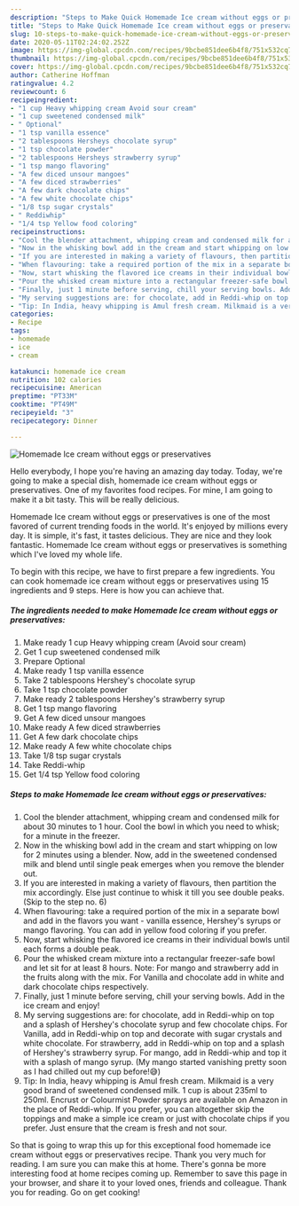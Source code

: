 ```yaml
---
description: "Steps to Make Quick Homemade Ice cream without eggs or preservatives"
title: "Steps to Make Quick Homemade Ice cream without eggs or preservatives"
slug: 10-steps-to-make-quick-homemade-ice-cream-without-eggs-or-preservatives
date: 2020-05-11T02:24:02.252Z
image: https://img-global.cpcdn.com/recipes/9bcbe851dee6b4f8/751x532cq70/homemade-ice-cream-without-eggs-or-preservatives-recipe-main-photo.jpg
thumbnail: https://img-global.cpcdn.com/recipes/9bcbe851dee6b4f8/751x532cq70/homemade-ice-cream-without-eggs-or-preservatives-recipe-main-photo.jpg
cover: https://img-global.cpcdn.com/recipes/9bcbe851dee6b4f8/751x532cq70/homemade-ice-cream-without-eggs-or-preservatives-recipe-main-photo.jpg
author: Catherine Hoffman
ratingvalue: 4.2
reviewcount: 6
recipeingredient:
- "1 cup Heavy whipping cream Avoid sour cream"
- "1 cup sweetened condensed milk"
- " Optional"
- "1 tsp vanilla essence"
- "2 tablespoons Hersheys chocolate syrup"
- "1 tsp chocolate powder"
- "2 tablespoons Hersheys strawberry syrup"
- "1 tsp mango flavoring"
- "A few diced unsour mangoes"
- "A few diced strawberries"
- "A few dark chocolate chips"
- "A few white chocolate chips"
- "1/8 tsp sugar crystals"
- " Reddiwhip"
- "1/4 tsp Yellow food coloring"
recipeinstructions:
- "Cool the blender attachment, whipping cream and condensed milk for about 30 minutes to 1 hour. Cool the bowl in which you need to whisk; for a minute in the freezer."
- "Now in the whisking bowl add in the cream and start whipping on low for 2 minutes using a blender. Now, add in the sweetened condensed milk and blend until single peak emerges when you remove the blender out."
- "If you are interested in making a variety of flavours, then partition the mix accordingly. Else just continue to whisk it till you see double peaks. (Skip to the step no. 6)"
- "When flavouring: take a required portion of the mix in a separate bowl and add in the flavors you want - vanilla essence, Hershey&#39;s syrups or mango flavoring. You can add in yellow food coloring if you prefer."
- "Now, start whisking the flavored ice creams in their individual bowls until each forms a double peak."
- "Pour the whisked cream mixture into a rectangular freezer-safe bowl and let sit for at least 8 hours. Note: For mango and strawberry add in the fruits along with the mix. For Vanilla and chocolate add in white and dark chocolate chips respectively."
- "Finally, just 1 minute before serving, chill your serving bowls. Add in the ice cream and enjoy!"
- "My serving suggestions are: for chocolate, add in Reddi-whip on top and a splash of Hershey&#39;s chocolate syrup and few chocolate chips. For Vanilla, add in Reddi-whip on top and decorate with sugar crystals and white chocolate. For strawberry, add in Reddi-whip on top and a splash of Hershey&#39;s strawberry syrup. For mango, add in Reddi-whip and top it with a splash of mango syrup. (My mango started vanishing pretty soon as I had chilled out my cup before!😅)"
- "Tip: In India, heavy whipping is Amul fresh cream. Milkmaid is a very good brand of sweetened condensed milk. 1 cup is about 235ml to 250ml. Encrust or Colourmist Powder sprays are available on Amazon in the place of Reddi-whip. If you prefer, you can altogether skip the toppings and make a simple ice cream or just with chocolate chips if you prefer. Just ensure that the cream is fresh and not sour."
categories:
- Recipe
tags:
- homemade
- ice
- cream

katakunci: homemade ice cream 
nutrition: 102 calories
recipecuisine: American
preptime: "PT33M"
cooktime: "PT49M"
recipeyield: "3"
recipecategory: Dinner

---
```



![Homemade Ice cream without eggs or preservatives](https://img-global.cpcdn.com/recipes/9bcbe851dee6b4f8/751x532cq70/homemade-ice-cream-without-eggs-or-preservatives-recipe-main-photo.jpg)

Hello everybody, I hope you're having an amazing day today. Today, we're going to make a special dish, homemade ice cream without eggs or preservatives. One of my favorites food recipes. For mine, I am going to make it a bit tasty. This will be really delicious.

Homemade Ice cream without eggs or preservatives is one of the most favored of current trending foods in the world. It's enjoyed by millions every day. It is simple, it's fast, it tastes delicious. They are nice and they look fantastic. Homemade Ice cream without eggs or preservatives is something which I've loved my whole life.




To begin with this recipe, we have to first prepare a few ingredients. You can cook homemade ice cream without eggs or preservatives using 15 ingredients and 9 steps. Here is how you can achieve that.

##### The ingredients needed to make Homemade Ice cream without eggs or preservatives:

1. Make ready 1 cup Heavy whipping cream (Avoid sour cream)
1. Get 1 cup sweetened condensed milk
1. Prepare  Optional
1. Make ready 1 tsp vanilla essence
1. Take 2 tablespoons Hershey&#39;s chocolate syrup
1. Take 1 tsp chocolate powder
1. Make ready 2 tablespoons Hershey&#39;s strawberry syrup
1. Get 1 tsp mango flavoring
1. Get A few diced unsour mangoes
1. Make ready A few diced strawberries
1. Get A few dark chocolate chips
1. Make ready A few white chocolate chips
1. Take 1/8 tsp sugar crystals
1. Take  Reddi-whip
1. Get 1/4 tsp Yellow food coloring




##### Steps to make Homemade Ice cream without eggs or preservatives:

1. Cool the blender attachment, whipping cream and condensed milk for about 30 minutes to 1 hour. Cool the bowl in which you need to whisk; for a minute in the freezer.
1. Now in the whisking bowl add in the cream and start whipping on low for 2 minutes using a blender. Now, add in the sweetened condensed milk and blend until single peak emerges when you remove the blender out.
1. If you are interested in making a variety of flavours, then partition the mix accordingly. Else just continue to whisk it till you see double peaks. (Skip to the step no. 6)
1. When flavouring: take a required portion of the mix in a separate bowl and add in the flavors you want - vanilla essence, Hershey&#39;s syrups or mango flavoring. You can add in yellow food coloring if you prefer.
1. Now, start whisking the flavored ice creams in their individual bowls until each forms a double peak.
1. Pour the whisked cream mixture into a rectangular freezer-safe bowl and let sit for at least 8 hours. Note: For mango and strawberry add in the fruits along with the mix. For Vanilla and chocolate add in white and dark chocolate chips respectively.
1. Finally, just 1 minute before serving, chill your serving bowls. Add in the ice cream and enjoy!
1. My serving suggestions are: for chocolate, add in Reddi-whip on top and a splash of Hershey&#39;s chocolate syrup and few chocolate chips. For Vanilla, add in Reddi-whip on top and decorate with sugar crystals and white chocolate. For strawberry, add in Reddi-whip on top and a splash of Hershey&#39;s strawberry syrup. For mango, add in Reddi-whip and top it with a splash of mango syrup. (My mango started vanishing pretty soon as I had chilled out my cup before!😅)
1. Tip: In India, heavy whipping is Amul fresh cream. Milkmaid is a very good brand of sweetened condensed milk. 1 cup is about 235ml to 250ml. Encrust or Colourmist Powder sprays are available on Amazon in the place of Reddi-whip. If you prefer, you can altogether skip the toppings and make a simple ice cream or just with chocolate chips if you prefer. Just ensure that the cream is fresh and not sour.




So that is going to wrap this up for this exceptional food homemade ice cream without eggs or preservatives recipe. Thank you very much for reading. I am sure you can make this at home. There's gonna be more interesting food at home recipes coming up. Remember to save this page in your browser, and share it to your loved ones, friends and colleague. Thank you for reading. Go on get cooking!
